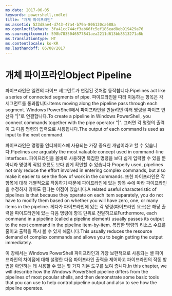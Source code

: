 ```yaml
---
ms.date: 2017-06-05
keywords: powershell,cmdlet
title: "개체 파이프라인"
ms.assetid: 523d8ae4-d743-47a4-b79a-806130ca688a
ms.openlocfilehash: 3fa41cc744cf3ab66fc5ef186ead8eb919429a76
ms.sourcegitcommit: 598b7835046577841aea2211d613bb8513271a8b
ms.translationtype: HT
ms.contentlocale: ko-KR
ms.lasthandoff: 06/08/2017
---
```

# <a name="object-pipeline"></a><span data-ttu-id="445ec-103">개체 파이프라인</span><span class="sxs-lookup"><span data-stu-id="445ec-103">Object Pipeline</span></span>
<span data-ttu-id="445ec-104">파이프라인은 일련의 파이프 세그먼트가 연결된 것처럼 동작합니다.</span><span class="sxs-lookup"><span data-stu-id="445ec-104">Pipelines act like a series of connected segments of pipe.</span></span> <span data-ttu-id="445ec-105">파이프라인을 따라 이동하는 항목은 각 세그먼트를 통과합니다.</span><span class="sxs-lookup"><span data-stu-id="445ec-105">Items moving along the pipeline pass through each segment.</span></span> <span data-ttu-id="445ec-106">Windows PowerShell에서 파이프라인을 만들려면 여러 명령을 파이프 연산자 "|"로 연결합니다.</span><span class="sxs-lookup"><span data-stu-id="445ec-106">To create a pipeline in Windows PowerShell, you connect commands together with the pipe operator "|".</span></span> <span data-ttu-id="445ec-107">그러면 각 명령의 출력이 그 다음 명령의 입력으로 사용됩니다.</span><span class="sxs-lookup"><span data-stu-id="445ec-107">The output of each command is used as input to the next command.</span></span>

<span data-ttu-id="445ec-108">파이프라인은 명령줄 인터페이스에 사용되는 가장 중요한 개념이라고 할 수 있습니다.</span><span class="sxs-lookup"><span data-stu-id="445ec-108">Pipelines are arguably the most valuable concept used in command-line interfaces.</span></span> <span data-ttu-id="445ec-109">파이프라인을 올바로 사용하면 복잡한 명령을 보다 쉽게 입력할 수 있을 뿐 아니라 명령의 작업 흐름도 보다 쉽게 확인할 수 있습니다.</span><span class="sxs-lookup"><span data-stu-id="445ec-109">Properly used, pipelines not only reduce the effort involved in entering complex commands, but also make it easier to see the flow of work in the commands.</span></span> <span data-ttu-id="445ec-110">또한 파이프라인은 각 항목에 대해 개별적으로 작동하기 때문에 파이프라인에 있는 항목 수에 따라 파이프라인을 수정하지 않아도 된다는 이점이 있습니다.</span><span class="sxs-lookup"><span data-stu-id="445ec-110">A related useful characteristic of pipelines is that because they operate on each item separately, you do not have to modify them based on whether you will have zero, one, or many items in the pipeline.</span></span> <span data-ttu-id="445ec-111">게다가 파이프라인에 있는 각 명령(파이프라인 요소)은 해당 출력을 파이프라인에 있는 다음 명령에 항목 단위로 전달하므로</span><span class="sxs-lookup"><span data-stu-id="445ec-111">Furthermore, each command in a pipeline (called a pipeline element) usually passes its output to the next command in the pipeline item-by-item.</span></span> <span data-ttu-id="445ec-112">복잡한 명령의 리소스 수요를 줄이고 출력을 즉시 볼 수 있게 해줍니다.</span><span class="sxs-lookup"><span data-stu-id="445ec-112">This usually reduces the resource demand of complex commands and allows you to begin getting the output immediately.</span></span>

<span data-ttu-id="445ec-113">이 장에서는 Windows PowerShell 파이프라인과 가장 보편적으로 사용되는 셸 파이프라인의 차이점에 대해 설명한 다음 파이프라인 출력을 제어하고 파이프라인의 작동 방법을 확인하는 데 사용할 수 있는 몇 가지 기본 도구를 보여 줍니다.</span><span class="sxs-lookup"><span data-stu-id="445ec-113">In this chapter, we will describe how the Windows PowerShell pipeline differs from the pipelines of most popular shells, and then demonstrate some basic tools that you can use to help control pipeline output and also to see how the pipeline operates.</span></span>

